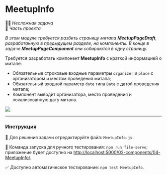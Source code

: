# MeetupInfo 

👶🏻 _Несложная задача_<br />
💼 _Часть проекта_

<!--start_statement-->
*В этом модуле требуется разбить страницу митапа **MeetupPageDraft**, разработанную в предыдущем разделе, на компоненты. В конце в задаче **MeetupPageComponent** они собираются в одну страницу.*

Требуется разработать компонент **MeetupInfo** с краткой информацией о митапе:
- Обязательные строковые входные параметры `organizer` и `place` с организатором и местом проведения митапа;
- Обязательный входной параметр `date` типа `Date` с датой проведения митапа;
- Компонент выводит организатора, место проведения и локализованную дату митапа.

<img src="https://i.imgur.com/Pko1FUh.png" style="max-width: 100%" />
<!--end_statement-->

---

### Инструкция

📝 Для решения задачи отредактируйте файл: `MeetupInfo.js`.

🚀 Команда запуска для ручного тестирования: `npm run file-serve`;<br>
приложение будет доступно на [http://localhost:5000/02-components/04-MeetupInfo/](http://localhost:5000/02-components/04-MeetupInfo/).

✅ Доступно автоматическое тестирование: `npm test MeetupInfo`.
